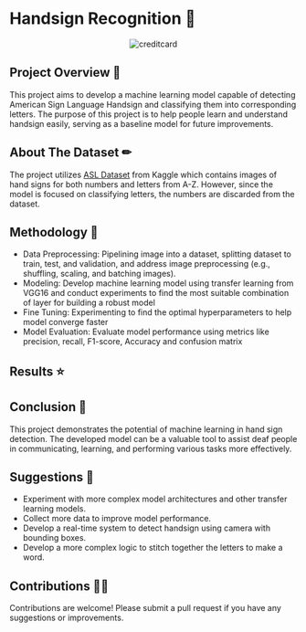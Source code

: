 # Handsign Recognition 🤚
<div align="center">
  <img src="https://github.com/dinata16/data-science-projects/assets/89764786/17476a6a-54d2-431e-9021-6305176495ab" alt="creditcard">
</div>

## Project Overview 📑
This project aims to develop a machine learning model capable of detecting American Sign Language Handsign and classifying them into corresponding letters. The purpose of this project is to help people learn and understand handsign easily, serving as a baseline model for future improvements.

## About The Dataset ✏
The project utilizes [ASL Dataset](https://www.kaggle.com/datasets/ayuraj/asl-dataset/data) from Kaggle which contains images of hand signs for both numbers and letters from A-Z. However, since the model is focused on classifying letters, the numbers are discarded from the dataset.

## Methodology 🍴
- Data Preprocessing: Pipelining image into a dataset, splitting dataset to train, test, and validation, and address image preprocessing (e.g., shuffling, scaling, and batching images).
- Modeling: Develop machine learning model using transfer learning from VGG16 and conduct experiments to find the most suitable combination of layer for building a robust model
- Fine Tuning: Experimenting to find the optimal hyperparameters to help model converge faster
- Model Evaluation: Evaluate model performance using metrics like precision, recall, F1-score, Accuracy and confusion matrix 

## Results ⭐


## Conclusion 💾
This project demonstrates the potential of machine learning in hand sign detection. The developed model can be a valuable tool to assist deaf people in communicating, learning, and performing various tasks more effectively.

## Suggestions 📎
- Experiment with more complex model architectures and other transfer learning models.
- Collect more data to improve model performance.
- Develop a real-time system to detect handsign using camera with bounding boxes.
- Develop a more complex logic to stitch together the letters to make a word.

## Contributions 👨‍🔧
Contributions are welcome! Please submit a pull request if you have any suggestions or improvements.
